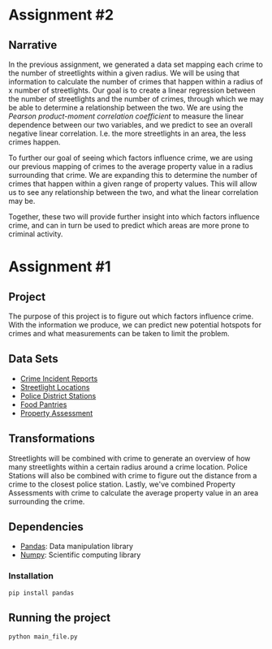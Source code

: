 # Assignment #2
## Narrative
In the previous assignment, we generated a data set mapping each crime to the number of streetlights within a given radius. We will be using that information to calculate the number of crimes that happen within a radius of x number of streetlights. Our goal is to create a linear regression between the number of streetlights and the number of crimes, through which we may be able to determine a relationship between the two. We are using the _Pearson product-moment correlation coefficient_ to measure the linear dependence between our two variables, and we predict to see an overall negative linear correlation. I.e. the more streetlights in an area, the less crimes happen.

To further our goal of seeing which factors influence crime, we are using our previous mapping of crimes to the average property value in a radius surrounding that crime. We are expanding this to determine the number of crimes that happen within a given range of property values. This will allow us to see any relationship between the two, and what the linear correlation may be. 

Together, these two will provide further insight into which factors influence crime, and can in turn be used to predict which areas are more prone to criminal activity. 

# Assignment #1
## Project
The purpose of this project is to figure out which factors influence crime. With the information we produce, we can predict new potential hotspots for crimes and what measurements can be taken to limit the problem.

## Data Sets
* [Crime Incident Reports](https://data.cityofboston.gov/Public-Safety/Crime-Incident-Reports-August-2015-To-Date-Source-/fqn4-4qap)
* [Streetlight Locations](https://data.cityofboston.gov/Facilities/Streetlight-Locations/7hu5-gg2y)
* [Police District Stations](https://data.cityofboston.gov/Public-Safety/Boston-Police-District-Stations/23yb-cufe)
* [Food Pantries](https://data.cityofboston.gov/Health/Food-Pantries/vjvb-2kg6)
* [Property Assessment](https://data.cityofboston.gov/Permitting/Property-Assessment-2016/i7w8-ure5)

## Transformations
Streetlights will be combined with crime to generate an overview of how many streetlights within a certain radius around a crime location.
Police Stations will also be combined with crime to figure out the distance from a crime to the closest police station.
Lastly, we've combined Property Assessments with crime to calculate the average property value in an area surrounding the crime.

## Dependencies
* [Pandas](https://pypi.python.org/pypi/pandas/0.18.1/): Data manipulation library
* [Numpy](https://pypi.python.org/pypi/numpy): Scientific computing library

### Installation
```shell
pip install pandas
```

## Running the project
```shell
python main_file.py
```